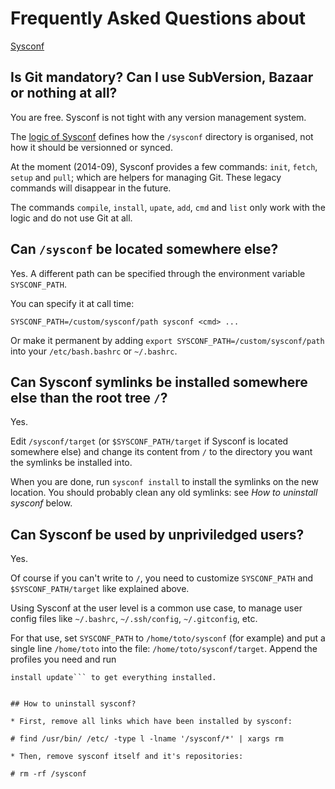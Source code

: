 # Frequently Asked Questions about
  [Sysconf](https://github.com/geonef/sysconf.base)

## Is Git mandatory? Can I use SubVersion, Bazaar or nothing at all?

You are free. Sysconf is not tight with any version management system.

The [logic of Sysconf](logic.md) defines how the ```/sysconf```
directory is organised, not how it should be versionned or synced.

At the moment (2014-09), Sysconf provides a few commands: ```init```,
```fetch```, ```setup``` and ```pull```; which are helpers for
managing Git. These legacy commands will disappear in the future.

The commands ```compile```, ```install```, ```upate```, ```add```,
```cmd``` and ```list``` only work with the logic and do not use Git
at all.

## Can ```/sysconf``` be located somewhere else?

Yes. A different path can be specified through the environment
variable ```SYSCONF_PATH```.

You can specify it at call time:
```
SYSCONF_PATH=/custom/sysconf/path sysconf <cmd> ...
```

Or make it permanent by adding ```export
SYSCONF_PATH=/custom/sysconf/path``` into your ```/etc/bash.bashrc```
or ```~/.bashrc```.


## Can Sysconf symlinks be installed somewhere else than the root tree ```/```?

Yes.

Edit ```/sysconf/target``` (or ```$SYSCONF_PATH/target``` if Sysconf is
located somewhere else) and change its content from ```/``` to the
directory you want the symlinks be installed into.

When you are done, run ```sysconf install``` to install the symlinks on
the new location. You should probably clean any old symlinks: see *How
to uninstall sysconf* below.


## Can Sysconf be used by unpriviledged users?

Yes.

Of course if you can't write to ```/```, you need to customize
```SYSCONF_PATH``` and ```$SYSCONF_PATH/target``` like explained
above.

Using Sysconf at the user level is a common use case, to manage user
config files like ```~/.bashrc```, ```~/.ssh/config```,
```~/.gitconfig```, etc.

For that use, set ```SYSCONF_PATH``` to ```/home/toto/sysconf``` (for
example) and put a single line ```/home/toto``` into the file:
```/home/toto/sysconf/target```. Append the profiles you need and run
```/home/toto/sysconf/sysconf.base/tree/usr/bin/sysconf compile
install update``` to get everything installed.


## How to uninstall sysconf?

* First, remove all links which have been installed by sysconf:
```
    # find /usr/bin/ /etc/ -type l -lname '/sysconf/*' | xargs rm
```
* Then, remove sysconf itself and it's repositories:
```
    # rm -rf /sysconf
```
